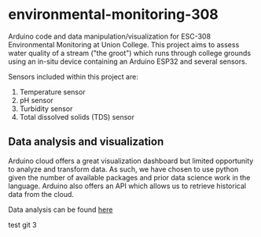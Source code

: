 # environmental-monitoring-308

Arduino code and data manipulation/visualization for ESC-308 Environmental Monitoring at Union College. This project aims to assess water quality of a stream ("the groot") which runs through college grounds using an in-situ device containing an Arduino ESP32 and several sensors.

Sensors included within this project are:

1. Temperature sensor
2. pH sensor
3. Turbidity sensor
4. Total dissolved solids (TDS) sensor

## Data analysis and visualization

Arduino cloud offers a great visualization dashboard but limited opportunity to analyze and transform data. As such, we have chosen to use python given the number of available packages and prior data science work in the language. Arduino also offers an API which allows us to retrieve historical data from the cloud.

Data analysis can be found [here](python-data-analysis)

test git 3
